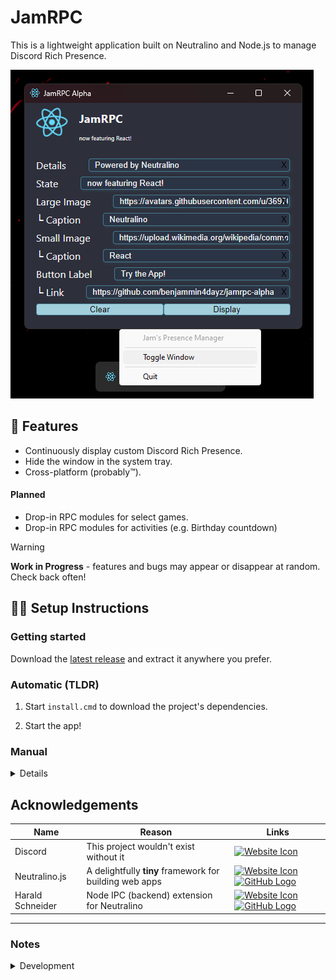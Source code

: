 # JamRPC

This is a lightweight application built on Neutralino and Node.js to manage Discord Rich Presence.

![Preview](./img/preview.png)

## 🚀 Features

- Continuously display custom Discord Rich Presence.
- Hide the window in the system tray.
- Cross-platform (probably™).

#### Planned

- Drop-in RPC modules for select games.
- Drop-in RPC modules for activities (e.g. Birthday countdown)

> [!Warning]  
> **Work in Progress** - features and bugs may appear or disappear at random. Check back often!

## 🧑‍💻 Setup Instructions

### Getting started

Download the [latest release](https://github.com/benjammin4dayz/jamrpc-alpha/releases/latest) and extract it anywhere you prefer.

### Automatic (TLDR)

1.  Start `install.cmd` to download the project's dependencies.

2.  Start the app!

### Manual

<details>

1. #### Get the dependencies.

   Download a Node.js **binary** from [nodejs.org](https://nodejs.org/en/download/)

   - [Windows x64](https://nodejs.org/dist/v20.11.1/node-v20.11.1-win-x64.zip)

2. #### Configure the dependencies

   Move `node.exe` to the app folder and drop it inside `extensions/`.

   > [!NOTE]  
   > `node.exe` MUST be inside the extensions/ folder. Global installs are not supported at this time.

3. #### Start the app!

</details>

## Acknowledgements

| Name             | Reason                                                  | Links                                                                                                                                                                                                                                                                                                                                                                                                                                                                                                                                                        |
| ---------------- | ------------------------------------------------------- | ------------------------------------------------------------------------------------------------------------------------------------------------------------------------------------------------------------------------------------------------------------------------------------------------------------------------------------------------------------------------------------------------------------------------------------------------------------------------------------------------------------------------------------------------------------ |
| Discord          | This project wouldn't exist without it                  | <a href="https://discord.gg/" title="App Website"><img alt="Website Icon" src="https://www.freepnglogos.com/uploads/logo-website-png/logo-website-website-logo-png-transparent-background-background-15.png" style="width: 32px; height: 32px;"></img></a>                                                                                                                                                                                                                                                                                                   |
| Neutralino.js    | A delightfully **tiny** framework for building web apps | <a href="https://neutralino.js.org/" title="Project Website"><img alt="Website Icon" src="https://www.freepnglogos.com/uploads/logo-website-png/logo-website-website-logo-png-transparent-background-background-15.png" style="width: 32px; height: 32px;"></img></a> <a href="https://github.com/neutralinojs/neutralinojs" title="Project Source"><img alt="GitHub Logo" src="https://upload.wikimedia.org/wikipedia/commons/thumb/c/c2/GitHub_Invertocat_Logo.svg/800px-GitHub_Invertocat_Logo.svg.png" style="width: 32px; height: 32px;"></img></a>     |
| Harald Schneider | Node IPC (backend) extension for Neutralino             | <a href="https://marketmix.com" title="Developer Website"><img alt="Website Icon" src="https://www.freepnglogos.com/uploads/logo-website-png/logo-website-website-logo-png-transparent-background-background-15.png" style="width: 32px; height: 32px;"></img></a> <a href="https://github.com/hschneider/neutralino-ext-node" title="Extension Source"><img alt="GitHub Logo" src="https://upload.wikimedia.org/wikipedia/commons/thumb/c/c2/GitHub_Invertocat_Logo.svg/800px-GitHub_Invertocat_Logo.svg.png" style="width: 32px; height: 32px;"></img></a> |

---

### Notes

<details>
<summary>Development</summary>

### Requirements:

[Node.js v20+](https://nodejs.org)

### Commands

1.  Prepare dependencies

        npm i -g @neutralinojs/neu && npm install

2.  Start the dev server

        npm run start

3.  Build the app

        npm run build

4.  Tidy up afterwards

        npm run clean

---
